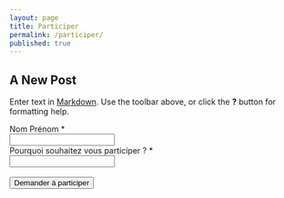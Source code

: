 ```yaml
---
layout: page
title: Participer
permalink: /participer/
published: true
---
```



## A New Post

Enter text in [Markdown](http://daringfireball.net/projects/markdown/). Use the toolbar above, or click the **?** button for formatting help.

<form action="https://getsimpleform.com/messages?form_api_token=ffa72814334bb7be308fd85fcbf37c6a" method="post">
  <!-- the redirect_to is optional, the form will redirect to the referrer on submission -->
  <input type='hidden' name='redirect_to' value='http://monjob.github.io/merci/' />
  <!-- all your input fields here.... -->
  <label class="control-label">Nom Prénom <span class="required">*</span></label><br>
  <input type='text' name='Nom et prénom' /><br>
  <label class="control-label">Pourquoi souhaitez vous participer ? <span class="required">*</span></label><br>
  <input type='textarea' name='Pourquoi participer' /><br><br>
  <input type='submit' value='Demander à participer' />
</form>
